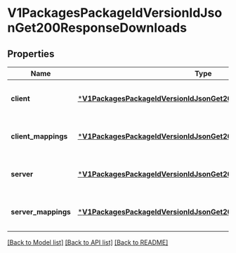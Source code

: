 # V1PackagesPackageIdVersionIdJsonGet200ResponseDownloads


## Properties
Name | Type | Description | Notes
------------ | ------------- | ------------- | -------------
**client** | [***V1PackagesPackageIdVersionIdJsonGet200ResponseDownloadsClient**](V1PackagesPackageIdVersionIdJsonGet200ResponseDownloadsClient.md) |  | [optional] [default to nothing]
**client_mappings** | [***V1PackagesPackageIdVersionIdJsonGet200ResponseDownloadsClient**](V1PackagesPackageIdVersionIdJsonGet200ResponseDownloadsClient.md) |  | [optional] [default to nothing]
**server** | [***V1PackagesPackageIdVersionIdJsonGet200ResponseDownloadsClient**](V1PackagesPackageIdVersionIdJsonGet200ResponseDownloadsClient.md) |  | [optional] [default to nothing]
**server_mappings** | [***V1PackagesPackageIdVersionIdJsonGet200ResponseDownloadsClient**](V1PackagesPackageIdVersionIdJsonGet200ResponseDownloadsClient.md) |  | [optional] [default to nothing]


[[Back to Model list]](../README.md#models) [[Back to API list]](../README.md#api-endpoints) [[Back to README]](../README.md)


